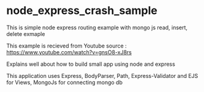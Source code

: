 # node_express_crash_sample
This is simple node express routing example with mongo js read, insert, delete exmaple

This example is recieved from Youtube source : https://www.youtube.com/watch?v=gnsO8-xJ8rs

Explains well about how to build small app using node and express 

This application uses Express, BodyParser, Path, Express-Validator and EJS for Views, MongoJs for connecting mongo db 

 


